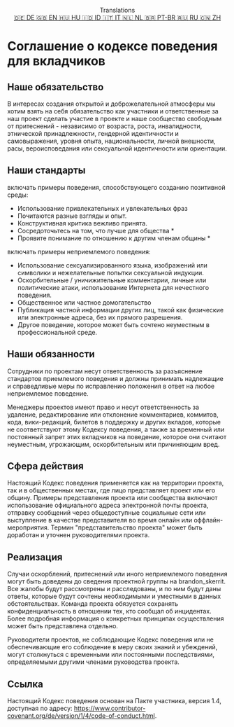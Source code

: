 <p align="center">
Translations <br>
<a href=https://github.com/Ciphey/Ciphey/tree/master/translations/de/CODE_OF_CONDUCT.md>🇩🇪 DE   </a>
<a href=https://github.com/Ciphey/Ciphey/tree/master/CODE_OF_CONDUCT.md>🇬🇧 EN   </a>
<a href=https://github.com/Ciphey/Ciphey/tree/master/translations/hu/CODE_OF_CONDUCT.md>🇭🇺 HU   </a>
<a href=https://github.com/Ciphey/Ciphey/tree/master/translations/id/CODE_OF_CONDUCT.md>🇮🇩 ID   </a>
<a href=https://github.com/Ciphey/Ciphey/tree/master/translations/it/CODE_OF_CONDUCT.md>🇮🇹 IT   </a>
<a href=https://github.com/Ciphey/Ciphey/tree/master/translations/nl/CODE_OF_CONDUCT.md>🇳🇱 NL   </a>
<a href=https://github.com/Ciphey/Ciphey/tree/master/translations/pt-br/CODE_OF_CONDUCT.md>🇧🇷 PT-BR   </a>
<a href=https://github.com/Ciphey/Ciphey/tree/master/translations/ru/CODE_OF_CONDUCT.md>🇷🇺 RU   </a>
<a href=https://github.com/Ciphey/Ciphey/tree/master/translations/zh/CODE_OF_CONDUCT.md>🇨🇳 ZH   </a>
</p>

# Соглашение о кодексе поведения для вкладчиков

## Наше обязательство

В интересах создания открытой и доброжелательной атмосферы мы хотим взять на себя обязательство как участники и ответственные за наш проект сделать участие в проекте и наше сообщество свободным от притеснений - независимо от возраста, роста, инвалидности, этнической принадлежности, гендерной идентичности и самовыражения, уровня опыта, национальности, личной внешности, расы, вероисповедания или сексуальной идентичности или ориентации.

## Наши стандарты

включать примеры поведения, способствующего созданию позитивной среды:

- Использование привлекательных и увлекательных фраз
- Почитаются разные взгляды и опыт.
- Конструктивная критика вежливо принята.
- Сосредоточьтесь на том, что лучше для общества \*
- Проявите понимание по отношению к другим членам общины \*

включать примеры неприемлемого поведения:

- Использование сексуализированного языка, изображений или символики и нежелательные попытки сексуальной индукции.
- Оскорбительные / уничижительные комментарии, личные или политические атаки, использование Интернета для нечестного поведения.
- Общественное или частное домогательство
- Публикация частной информации других лиц, такой как физические или электронные адреса, без их прямого разрешения.
- Другое поведение, которое может быть сочтено неуместным в профессиональной среде.

## Наши обязанности

Сотрудники по проектам несут ответственность за разъяснение стандартов приемлемого поведения и должны принимать надлежащие и справедливые меры по исправлению положения в ответ на любое неприемлемое поведение.

Менеджеры проектов имеют право и несут ответственность за удаление, редактирование или отклонение комментариев, коммитов, кода, вики-редакций, билетов в поддержку и других вкладов, которые не соответствуют этому Кодексу поведения, а также за временный или постоянный запрет этих вкладчиков на поведение, которое они считают неуместным, угрожающим, оскорбительным или причиняющим вред.

## Сфера действия

Настоящий Кодекс поведения применяется как на территории проекта, так и в общественных местах, где лицо представляет проект или его общину. Примеры представления проекта или сообщества включают использование официального адреса электронной почты проекта, отправку сообщений через общедоступные социальные сети или выступление в качестве представителя во время онлайн или оффлайн-мероприятия. Термин "представительство проекта" может быть доработан и уточнен руководителями проекта.

## Реализация

Случаи оскорблений, притеснений или иного неприемлемого поведения могут быть доведены до сведения проектной группы на brandon_skerrit. Все жалобы будут рассмотрены и расследованы, и по ним будут даны ответы, которые будут сочтены необходимыми и уместными в данных обстоятельствах. Команда проекта обязуется сохранять конфиденциальность в отношении тех, кто сообщал об инцидентах. Более подробная информация о конкретных принципах осуществления может быть представлена отдельно.

Руководители проектов, не соблюдающие Кодекс поведения или не обеспечивающие его соблюдение в меру своих знаний и убеждений, могут столкнуться с временными или постоянными последствиями, определяемыми другими членами руководства проекта.

## Ссылка

Настоящий Кодекс поведения основан на Пакте участника, версия 1.4, доступная по адресу: <https://www.contributor-covenant.org/de/version/1/4/code-of-conduct.html>.
